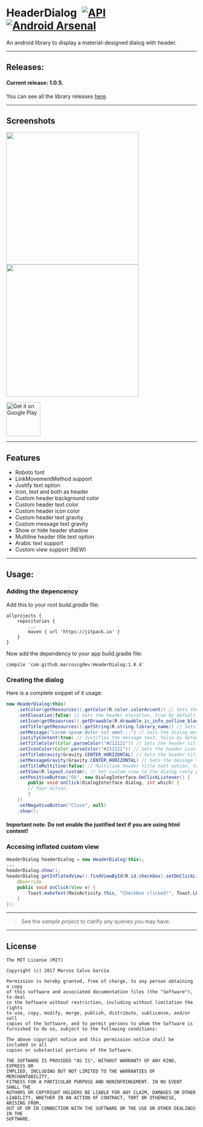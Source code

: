 # HeaderDialog  [![API](https://img.shields.io/badge/API-9%2B-blue.svg?style=flat)](https://android-arsenal.com/api?level=9) [![Android Arsenal](https://img.shields.io/badge/Android%20Arsenal-HeaderDialog-brightgreen.svg?style=flat)](https://android-arsenal.com/details/1/5076)
An android library to display a material-designed dialog with header.

---

## Releases:

#### Current release: 1.0.5.

You can see all the library releases [here](https://github.com/marcoscgdev/HeaderDialog/releases).

---

## Screenshots

<img src="https://raw.githubusercontent.com/marcoscgdev/HeaderDialog/master/screenshots/1.jpg" width="350">
<img src="https://raw.githubusercontent.com/marcoscgdev/HeaderDialog/master/screenshots/2.jpg" width="350">

<a href='https://play.google.com/store/apps/details?id=com.marcoscg.headerdialogsample'><img alt='Get it on Google Play' src='https://play.google.com/intl/en_us/badges/images/generic/en_badge_web_generic.png' height='90'/></a>

---

## Features

- Roboto font
- LinkMovementMethod support
- Justify text option
- Icon, text and both as header
- Custom header background color
- Custom header text color
- Custom header icon color
- Custom header text gravity
- Custom message text gravity
- Show or hide header shadow
- Multiline header title text option
- Arabic text support
- Custom view support (NEW)

---

## Usage:

### Adding the depencency

Add this to your root *build.gradle* file:

```
allprojects {
    repositories {
        ...
        maven { url 'https://jitpack.io' }
    }
}
```

Now add the dependency to your app build.gradle file:

```
compile 'com.github.marcoscgdev:HeaderDialog:1.0.4'
```

### Creating the dialog

Here is a complete snippet of it usage:

```java
new HeaderDialog(this)
    .setColor(getResources().getColor(R.color.colorAccent)) // Sets the header background color
    .setElevation(false) // Sets the header elevation, true by default
    .setIcon(getResources().getDrawable(R.drawable.ic_info_outline_black_48dp)) // Sets the dialog icon image
    .setTitle(getResources().getString(R.string.library_name)) // Sets the dialog title
    .setMessage("Lorem ipsum dolor sit amet...") // Sets the dialog message
    .justifyContent(true) // Justifies the message text, false by default
    .setTitleColor(Color.parseColor("#212121")) // Sets the header title text color
    .setIconColor(Color.parseColor("#212121")) // Sets the header icon color
    .setTitleGravity(Gravity.CENTER_HORIZONTAL) // Sets the header title text gravity
    .setMessageGravity(Gravity.CENTER_HORIZONTAL) // Sets the message text gravity
    .setTitleMultiline(false) // Multiline header title text option, true by default
    .setView(R.layout.custom); // Set custom view to the dialog (only possible via layout resource)
    .setPositiveButton("Ok", new DialogInterface.OnClickListener() {
        public void onClick(DialogInterface dialog, int which) {
	    // Your action
        }
    })
    .setNegativeButton("Close", null)
    .show();
```

#### Important note: Do not enable the justified text if you are using html content!

### Accesing inflated custom view

```java
HeaderDialog headerDialog = new HeaderDialog(this);
...
headerDialog.show();
headerDialog.getInflatedView().findViewById(R.id.checkbox).setOnClickListener(new View.OnClickListener() {
    @Override
    public void onClick(View v) {
        Toast.makeText(MainActivity.this, "Checkbox clicked!", Toast.LENGTH_SHORT).show();
    }
});
```

---
>See the *sample project* to clarify any queries you may have.

---

## License

```
The MIT License (MIT)

Copyright (c) 2017 Marcos Calvo García

Permission is hereby granted, free of charge, to any person obtaining a copy
of this software and associated documentation files (the "Software"), to deal
in the Software without restriction, including without limitation the rights
to use, copy, modify, merge, publish, distribute, sublicense, and/or sell
copies of the Software, and to permit persons to whom the Software is
furnished to do so, subject to the following conditions:

The above copyright notice and this permission notice shall be included in all
copies or substantial portions of the Software.

THE SOFTWARE IS PROVIDED "AS IS", WITHOUT WARRANTY OF ANY KIND, EXPRESS OR
IMPLIED, INCLUDING BUT NOT LIMITED TO THE WARRANTIES OF MERCHANTABILITY,
FITNESS FOR A PARTICULAR PURPOSE AND NONINFRINGEMENT. IN NO EVENT SHALL THE
AUTHORS OR COPYRIGHT HOLDERS BE LIABLE FOR ANY CLAIM, DAMAGES OR OTHER
LIABILITY, WHETHER IN AN ACTION OF CONTRACT, TORT OR OTHERWISE, ARISING FROM,
OUT OF OR IN CONNECTION WITH THE SOFTWARE OR THE USE OR OTHER DEALINGS IN THE
SOFTWARE.
```


